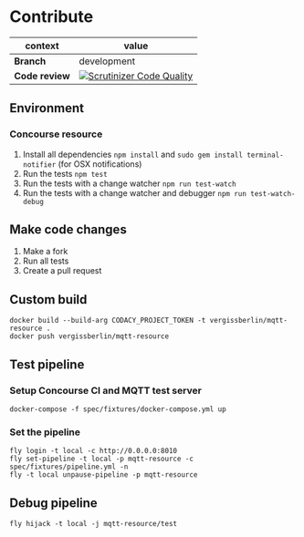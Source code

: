 # Contribute

| context          | value         |
| ---------------- | ------------- |
| **Branch**       | development   |
| **Code review**  | [![Scrutinizer Code Quality](https://scrutinizer-ci.com/g/vergissberlin/mqtt-resource/badges/quality-score.png?b=development)](https://scrutinizer-ci.com/g/vergissberlin/mqtt-resource/?branch=development)  |


## Environment

### Concourse resource

1. Install all dependencies `npm install` and `sudo gem install terminal-notifier` (for OSX notifications)
2. Run the tests `npm test`
3. Run the tests with a change watcher `npm run test-watch`
4. Run the tests with a change watcher and debugger `npm run test-watch-debug`

## Make code changes

1. Make a fork
2. Run all tests
3. Create a pull request

## Custom build

```shell
docker build --build-arg CODACY_PROJECT_TOKEN -t vergissberlin/mqtt-resource .
docker push vergissberlin/mqtt-resource
```

## Test pipeline

### Setup Concourse CI and MQTT test server

```shell
docker-compose -f spec/fixtures/docker-compose.yml up
```

### Set the pipeline

```shell
fly login -t local -c http://0.0.0.0:8010
fly set-pipeline -t local -p mqtt-resource -c spec/fixtures/pipeline.yml -n
fly -t local unpause-pipeline -p mqtt-resource
```

## Debug pipeline

```shell
fly hijack -t local -j mqtt-resource/test
```
